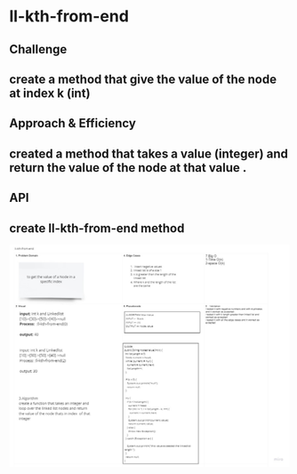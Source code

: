 # ll-kth-from-end

## Challenge

## create a method that give the value of the node at index k (int)

## Approach & Efficiency

## created a method that takes a value (integer) and return the value of the node at that value .

## API

## create ll-kth-from-end method

![ll-kth-from-end](../assets/ll-kth-from-end.jpg)
